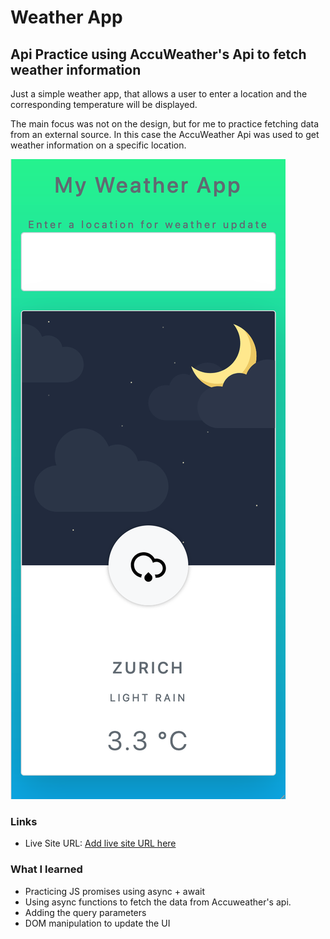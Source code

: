 # Weather App
## Api Practice using AccuWeather's Api to fetch weather information

Just a simple weather app, that allows a user to enter a location and the corresponding temperature will be displayed. 

The main focus was not on the design, but for me to practice fetching data from an external source. In this case the AccuWeather Api was used to get weather information on a specific location.

![](img/screenshot.png)

### Links

- Live Site URL: [Add live site URL here](https://dank1368.github.io/weather_app/)

### What I learned

- Practicing JS promises using async + await
- Using async functions to fetch the data from Accuweather's api.
- Adding the query parameters
- DOM manipulation to update the UI 


